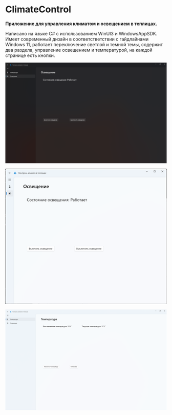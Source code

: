 # ClimateControl
**Приложение для управления климатом и освещением в теплицах.**

Написано на языке C# с использованием WinUI3 и WindowsAppSDK. Имеет современный дизайн в соответстветствии с гайдлайнами Windows 11, работает переключение светлой и темной темы, содержит два раздела, управление освещением и температурой, на каждой странице есть кнопки.

![Вкладка Освещение](https://github.com/konascape/ClimateControl/blob/main/Снимок%20экрана%202024-06-07%20214522.png)

![Вкладка Освещение светлая тема](https://github.com/konascape/ClimateControl/blob/main/Снимок%20экрана%202024-06-07%20214659.png)

![Вкладка Температура светлая тема](https://github.com/konascape/ClimateControl/blob/main/Снимок%20экрана%202024-06-07%20214643.png)
